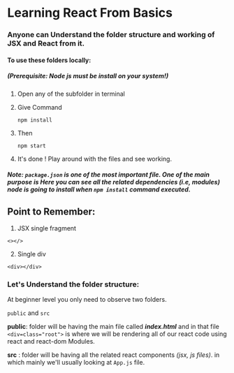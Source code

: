 # Learning React From Basics
### Anyone can Understand the folder structure and working of JSX and React from it.
#### To use these folders locally:

##### (Prerequisite: *Node js* must be install on your system!)

1. Open any of the subfolder in terminal
2. Give Command
    
    ```
    npm install
    ```

3. Then 
   
    ```
    npm start
    ```  

4. It's done ! Play around with the files and see working.

##### Note: `package.json`  is one of the most important file. One of the main purpose is Here you can see all the related dependencies (i.e, modules) node is going to install when *`npm install`* command executed.

## Point to Remember:

  1. JSX single fragment
   
    <></>
    
  2. Single div
   
   ```
   <div></div>
   ```

### Let's Understand the folder structure:
At beginner level you only need to observe two folders.

`public`  and `src`

**public**: folder will be having the main file called ***index.html***
 and in that file `<div=class="root">` is where we will be rendering all of our react code using react and react-dom Modules.

 **src** : folder will be having all the related react components *(jsx, js files)*.
  in which mainly we'll usually looking at `App.js` file.


